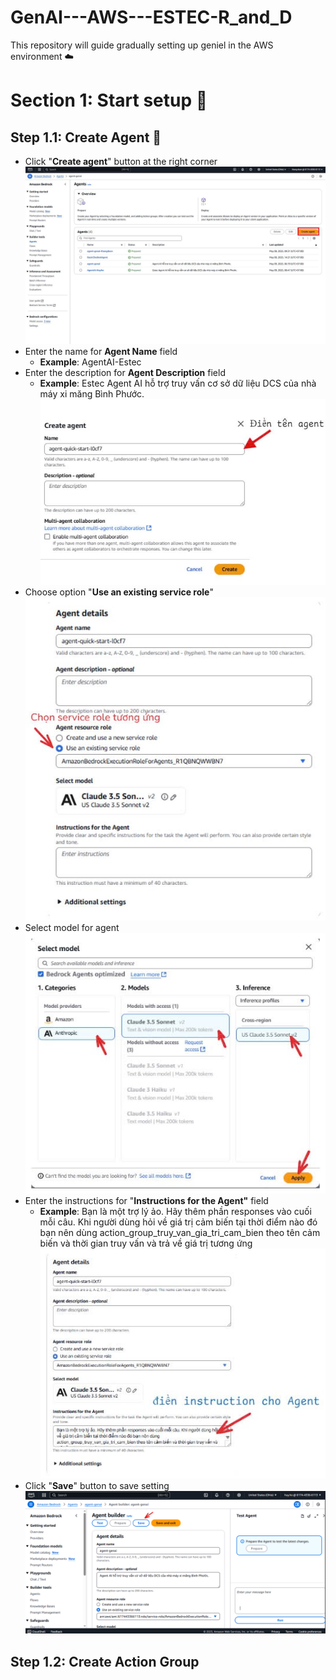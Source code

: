 # GenAI---AWS---ESTEC-R_and_D
This repository will guide gradually setting up geniel in the AWS environment ☁️
# Section 1: Start setup 🚀
## Step 1.1: Create Agent 🤖
- Click "**Create agent**" button at the right corner
    ![alt text](image.png)
- Enter the name for **Agent Name** field
  - **Example**: AgentAI-Estec
- Enter the description for **Agent Description** field
  - **Example**: Estec Agent AI hỗ trợ truy vấn cơ sở dữ liệu DCS của nhà máy xi măng Bình Phước.
    ![alt text](image-1.png)
- Choose option "**Use an existing service role**"
    ![alt text](image-2.png)
- Select model for agent
    ![alt text](image-4.png)
- Enter the instructions for "**Instructions for the Agent"** field
  - **Example**: Bạn là một trợ lý ảo. Hãy thêm phần responses vào cuối mỗi câu. Khi người dùng hỏi về giá trị cảm biến tại thời điểm nào đó bạn nên dùng action_group_truy_van_gia_tri_cam_bien theo tên cảm biến và thời gian truy vấn và trả về giá trị tương ứng 
    ![alt text](image-5.png)
- Click "**Save**" button to save setting
    ![alt text](image-6.png)
## Step 1.2: Create Action Group